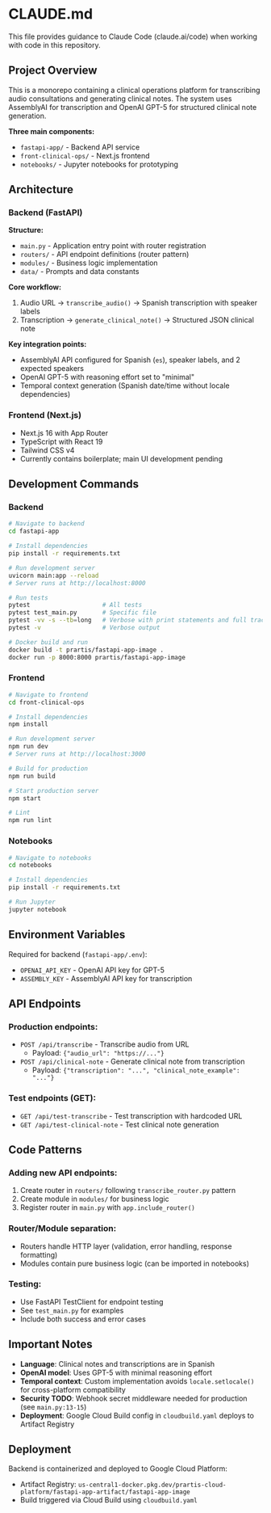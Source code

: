 # CLAUDE.md

This file provides guidance to Claude Code (claude.ai/code) when working with code in this repository.

## Project Overview

This is a monorepo containing a clinical operations platform for transcribing audio consultations and generating clinical notes. The system uses AssemblyAI for transcription and OpenAI GPT-5 for structured clinical note generation.

**Three main components:**
- `fastapi-app/` - Backend API service
- `front-clinical-ops/` - Next.js frontend
- `notebooks/` - Jupyter notebooks for prototyping

## Architecture

### Backend (FastAPI)

**Structure:**
- `main.py` - Application entry point with router registration
- `routers/` - API endpoint definitions (router pattern)
- `modules/` - Business logic implementation
- `data/` - Prompts and data constants

**Core workflow:**
1. Audio URL → `transcribe_audio()` → Spanish transcription with speaker labels
2. Transcription → `generate_clinical_note()` → Structured JSON clinical note

**Key integration points:**
- AssemblyAI API configured for Spanish (`es`), speaker labels, and 2 expected speakers
- OpenAI GPT-5 with reasoning effort set to "minimal"
- Temporal context generation (Spanish date/time without locale dependencies)

### Frontend (Next.js)

- Next.js 16 with App Router
- TypeScript with React 19
- Tailwind CSS v4
- Currently contains boilerplate; main UI development pending

## Development Commands

### Backend

```bash
# Navigate to backend
cd fastapi-app

# Install dependencies
pip install -r requirements.txt

# Run development server
uvicorn main:app --reload
# Server runs at http://localhost:8000

# Run tests
pytest                    # All tests
pytest test_main.py       # Specific file
pytest -vv -s --tb=long   # Verbose with print statements and full tracebacks
pytest -v                 # Verbose output

# Docker build and run
docker build -t prartis/fastapi-app-image .
docker run -p 8000:8000 prartis/fastapi-app-image
```

### Frontend

```bash
# Navigate to frontend
cd front-clinical-ops

# Install dependencies
npm install

# Run development server
npm run dev
# Server runs at http://localhost:3000

# Build for production
npm run build

# Start production server
npm start

# Lint
npm run lint
```

### Notebooks

```bash
# Navigate to notebooks
cd notebooks

# Install dependencies
pip install -r requirements.txt

# Run Jupyter
jupyter notebook
```

## Environment Variables

Required for backend (`fastapi-app/.env`):
- `OPENAI_API_KEY` - OpenAI API key for GPT-5
- `ASSEMBLY_KEY` - AssemblyAI API key for transcription

## API Endpoints

### Production endpoints:
- `POST /api/transcribe` - Transcribe audio from URL
  - Payload: `{"audio_url": "https://..."}`
- `POST /api/clinical-note` - Generate clinical note from transcription
  - Payload: `{"transcription": "...", "clinical_note_example": "..."}`

### Test endpoints (GET):
- `GET /api/test-transcribe` - Test transcription with hardcoded URL
- `GET /api/test-clinical-note` - Test clinical note generation

## Code Patterns

### Adding new API endpoints:
1. Create router in `routers/` following `transcribe_router.py` pattern
2. Create module in `modules/` for business logic
3. Register router in `main.py` with `app.include_router()`

### Router/Module separation:
- Routers handle HTTP layer (validation, error handling, response formatting)
- Modules contain pure business logic (can be imported in notebooks)

### Testing:
- Use FastAPI TestClient for endpoint testing
- See `test_main.py` for examples
- Include both success and error cases

## Important Notes

- **Language**: Clinical notes and transcriptions are in Spanish
- **OpenAI model**: Uses GPT-5 with minimal reasoning effort
- **Temporal context**: Custom implementation avoids `locale.setlocale()` for cross-platform compatibility
- **Security TODO**: Webhook secret middleware needed for production (see `main.py:13-15`)
- **Deployment**: Google Cloud Build config in `cloudbuild.yaml` deploys to Artifact Registry

## Deployment

Backend is containerized and deployed to Google Cloud Platform:
- Artifact Registry: `us-central1-docker.pkg.dev/prartis-cloud-platform/fastapi-app-artifact/fastapi-app-image`
- Build triggered via Cloud Build using `cloudbuild.yaml`

